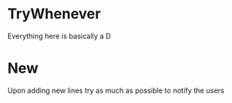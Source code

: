 # TryWhenever
Everything here is basically a D

# New
Upon adding new lines try as much as possible to notify the users